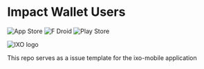 # Impact Wallet Users

![App Store](<https://img.shields.io/badge/App_Store-0D96F6?style=for-the-badge&logo=app-store&logoColor=white>) ![F Droid](<https://img.shields.io/badge/F_Droid-1976D2?style=for-the-badge&logo=f-droid&logoColor=white>) ![Play Store](<https://img.shields.io/badge/Google_Play-414141?style=for-the-badge&logo=google-play&logoColor=white>) 

![IXO logo](https://uploads-ssl.webflow.com/5f5402e3cf2fb66d997d6331/6023b50915fe07301c257179_ixo%20logo%20Cyan%402x.png)  

This repo serves as a issue template for the ixo-mobile application